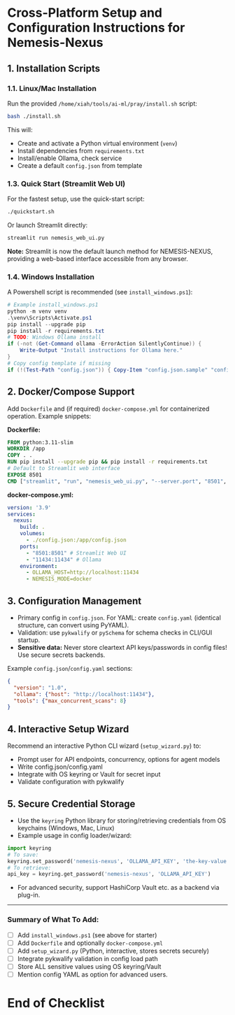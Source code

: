 # Cross-Platform Setup and Configuration Instructions for Nemesis-Nexus

## 1. Installation Scripts

### 1.1. Linux/Mac Installation
Run the provided `/home/xiah/tools/ai-ml/pray/install.sh` script:

```sh
bash ./install.sh
```
This will:
- Create and activate a Python virtual environment (`venv`)
- Install dependencies from `requirements.txt`
- Install/enable Ollama, check service
- Create a default `config.json` from template

### 1.3. Quick Start (Streamlit Web UI)
For the fastest setup, use the quick-start script:
```bash
./quickstart.sh
```
Or launch Streamlit directly:
```bash
streamlit run nemesis_web_ui.py
```

**Note:** Streamlit is now the default launch method for NEMESIS-NEXUS, providing a web-based interface accessible from any browser.

### 1.4. Windows Installation
A Powershell script is recommended (see `install_windows.ps1`):
```powershell
# Example install_windows.ps1
python -m venv venv
.\venv\Scripts\Activate.ps1
pip install --upgrade pip
pip install -r requirements.txt
# TODO: Windows Ollama install
if (-not (Get-Command ollama -ErrorAction SilentlyContinue)) {
    Write-Output "Install instructions for Ollama here."
}
# Copy config template if missing
if (!(Test-Path "config.json")) { Copy-Item "config.json.sample" "config.json" }
```

## 2. Docker/Compose Support
Add `Dockerfile` and (if required) `docker-compose.yml` for containerized operation. Example snippets:

**Dockerfile:**
```dockerfile
FROM python:3.11-slim
WORKDIR /app
COPY . .
RUN pip install --upgrade pip && pip install -r requirements.txt
# Default to Streamlit web interface
EXPOSE 8501
CMD ["streamlit", "run", "nemesis_web_ui.py", "--server.port", "8501", "--server.address", "0.0.0.0"]
```

**docker-compose.yml:**
```yaml
version: '3.9'
services:
  nexus:
    build: .
    volumes:
      - ./config.json:/app/config.json
    ports:
      - "8501:8501" # Streamlit Web UI
      - "11434:11434" # Ollama
    environment:
      - OLLAMA_HOST=http://localhost:11434
      - NEMESIS_MODE=docker
```

## 3. Configuration Management
- Primary config in `config.json`. For YAML: create `config.yaml` (identical structure, can convert using PyYAML).
- Validation: use `pykwalify` or `pySchema` for schema checks in CLI/GUI startup.
- **Sensitive data:** Never store cleartext API keys/passwords in config files! Use secure secrets backends.

Example `config.json`/`config.yaml` sections:
```json
{
  "version": "1.0",
  "ollama": {"host": "http://localhost:11434"},
  "tools": {"max_concurrent_scans": 8}
}
```

## 4. Interactive Setup Wizard
Recommend an interactive Python CLI wizard (`setup_wizard.py`) to:
- Prompt user for API endpoints, concurrency, options for agent models
- Write config.json/config.yaml
- Integrate with OS keyring or Vault for secret input
- Validate configuration with pykwalify

## 5. Secure Credential Storage
- Use the `keyring` Python library for storing/retrieving credentials from OS keychains (Windows, Mac, Linux)
- Example usage in config loader/wizard:
```python
import keyring
# To save:
keyring.set_password('nemesis-nexus', 'OLLAMA_API_KEY', 'the-key-value')
# To retrieve:
api_key = keyring.get_password('nemesis-nexus', 'OLLAMA_API_KEY')
```
- For advanced security, support HashiCorp Vault etc. as a backend via plug-in.

---

### Summary of What To Add:
- [ ] Add `install_windows.ps1` (see above for starter)
- [ ] Add `Dockerfile` and optionally `docker-compose.yml`
- [ ] Add `setup_wizard.py` (Python, interactive, stores secrets securely)
- [ ] Integrate pykwalify validation in config load path
- [ ] Store ALL sensitive values using OS keyring/Vault
- [ ] Mention config YAML as option for advanced users.

# End of Checklist

